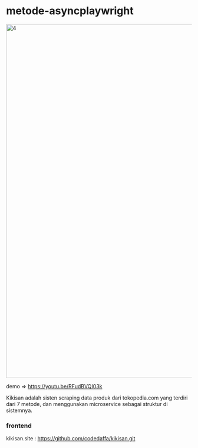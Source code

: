 # metode-asyncplaywright

<img width="958" alt="4" src="https://github.com/codedaffa/metode-asyncplaywright/assets/154736760/3f79e707-a3c8-44f7-b87b-b860f74712a7">

demo => https://youtu.be/RFudBVQI03k

Kikisan adalah sisten scraping data produk dari tokopedia.com yang terdiri dari 7 metode, dan menggunakan microservice sebagai struktur di sistemnya.

### frontend
kikisan.site :  https://github.com/codedaffa/kikisan.git
